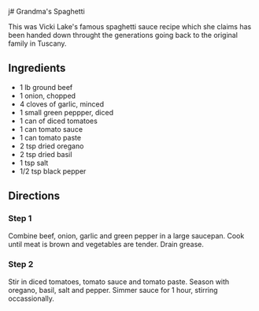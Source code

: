 j# Grandma's Spaghetti

This was Vicki Lake's famous spaghetti sauce recipe which she claims has been handed down throught the generations going back to the original family in Tuscany.

## Ingredients
- 1 lb ground beef
- 1 onion, chopped
- 4 cloves of garlic, minced
- 1 small green peppper, diced
- 1 can of diced tomatoes 
- 1 can tomato sauce
- 1 can tomato paste
- 2 tsp dried oregano
- 2 tsp dried basil
- 1 tsp salt
- 1/2 tsp black pepper


## Directions

### Step 1
Combine beef, onion, garlic and green pepper in a large saucepan.  Cook until meat is brown and vegetables are tender.  Drain grease.

### Step 2 
Stir in diced tomatoes, tomato sauce and tomato paste.  Season with oregano, basil, salt and pepper.  Simmer sauce for 1 hour, stirring occassionally.
